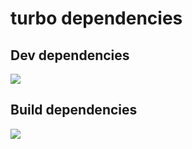 # turbo dependencies

## Dev dependencies

<img src="https://raw.githubusercontent.com/parkingspace/knot/main/docs/dev-dependencies.svg?sanitize=true">

## Build dependencies

<img src="https://raw.githubusercontent.com/parkingspace/knot/main/docs/build-dependencies.svg?sanitize=true">
